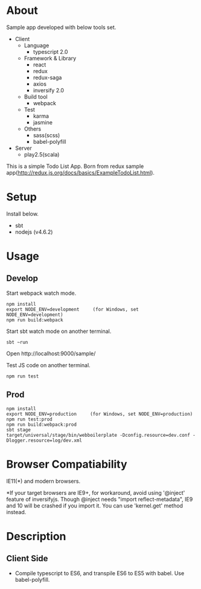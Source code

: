 # About

Sample app developed with below tools set.

* Client
  * Language
    * typescript 2.0
  * Framework & Library
    * react
    * redux
    * redux-saga
    * axios
    * inversify 2.0 
  * Build tool
    * webpack
  * Test
    * karma
    * jasmine
  * Others
    * sass(scss)
    * babel-polyfill
* Server    
  * play2.5(scala)

This is a simple Todo List App. 
Born from redux sample app(http://redux.js.org/docs/basics/ExampleTodoList.html).

# Setup

Install below.

* sbt
* nodejs (v4.6.2)

# Usage

## Develop

Start webpack watch mode.

```
npm install
export NODE_ENV=development     (for Windows, set NODE_ENV=development)
npm run build:webpack
```

Start sbt watch mode on another terminal.

```
sbt ~run

```

Open http://localhost:9000/sample/

Test JS code on another terminal.

```
npm run test
```

## Prod

```
npm install
export NODE_ENV=production     (for Windows, set NODE_ENV=production)
npm run test:prod
npm run build:webpack:prod
sbt stage
target/universal/stage/bin/webboilerplate -Dconfig.resource=dev.conf -Dlogger.resource=log/dev.xml
```

# Browser Compatiability

IE11(*) and modern browsers.

*If your target browsers are IE9+, for workaround, avoid using '@inject' feature of inversifyjs.
Though @inject needs "import reflect-metadata", IE9 and 10 will be crashed if you import it.
You can use 'kernel.get' method instead.  

# Description

## Client Side

* Compile typescript to ES6, and transpile ES6 to ES5 with babel. Use babel-polyfill.
